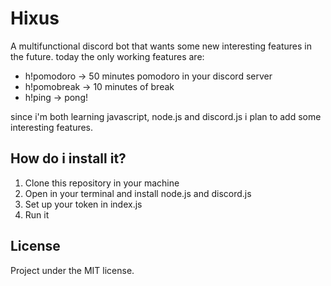 # Hixus

A multifunctional discord bot that wants some new interesting features in the future.
today the only working features are:

* h!pomodoro -> 50 minutes pomodoro in your discord server
* h!pomobreak -> 10 minutes of break
* h!ping -> pong!

since i'm both learning javascript, node.js and discord.js i plan to add some interesting features.

## How do i install it?

1. Clone this repository in your machine
2. Open in your terminal and install node.js and discord.js
3. Set up your token in index.js
4. Run it

## License

Project under the MIT license.
